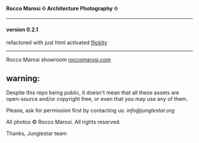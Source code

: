 #### Rocco Marosi ⟐ Architecture Photography ⟐
- - - -

#### version 0.2.1
refactored with just html activated [flickity](http://flickity.metafizzy.co/)

- - - -

Rocco Marosi showroom [roccomarosi.com](http://roccomarosi.com)


## warning:

Despite this repo being public, it doesn't mean that all these assets are open-source and/or copyright free, or even that you may use any of them.

Please, ask for permission first by contacting us: _info@junglestar.org_

All photos © Rocco Marosi. All rights reserved.

Thanks, Junglestar team
